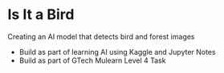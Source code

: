 # Is It a Bird
Creating an AI model that detects bird and forest images

- Build as part of learning AI using Kaggle and Jupyter Notes
- Build as part of GTech Mulearn Level 4 Task

